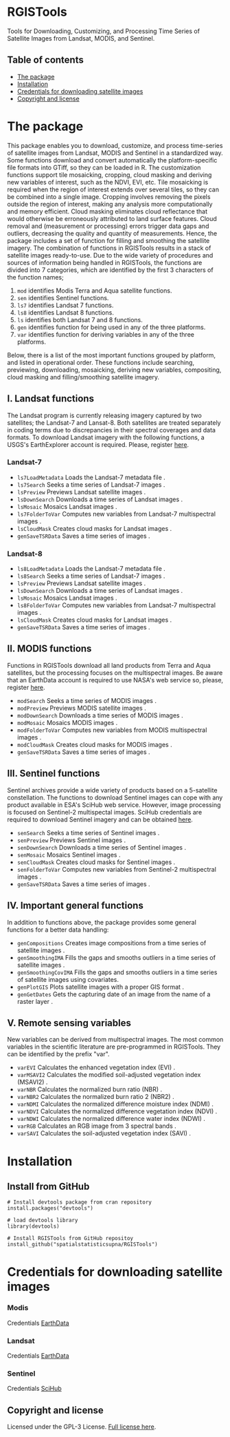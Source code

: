 # RGISTools
Tools for Downloading, Customizing, and Processing Time Series of Satellite Images from Landsat, MODIS, and Sentinel.

## Table of contents

- [The package](#the-package)
- [Installation](#installation)
- [Credentials for downloading satellite images](#credentials-for-downloading-satellite-images)
- [Copyright and license](#copyright-and-license)


# The package
This package enables you to download, customize, and process time-series of
satellite images from Landsat, MODIS and Sentinel in a standardized way. Some
functions download and convert automatically the platform-specific file formats
into GTiff, so they can be loaded in R. The customization functions support tile
mosaicking, cropping, cloud masking and deriving new variables of interest,
such as the NDVI, EVI, etc. Tile mosaicking is required when the region of
interest extends over several tiles, so they can be combined into a single
image. Cropping involves removing the pixels outside the region of interest,
making any analysis more computationally and memory efficient. Cloud masking
eliminates cloud reflectance that would otherwise be erroneously attributed
to land surface features. Cloud removal and (measurement or processing) errors
trigger data gaps and outliers, decreasing the quality and quantity of 
measurements. Hence, the package includes a set of function for filling and
smoothing the satellite imagery. The combination of functions in RGISTools
results in a stack of satellite images ready-to-use. Due to the wide variety
of procedures and sources of information being handled in RGISTools, the
functions are divided into 7 categories, which are identified by the first 3
characters of the function names; 

1. ```mod``` identifies Modis Terra and Aqua satellite functions.
2. ```sen``` identifies Sentinel functions.
3. ```ls7``` identifies Landsat 7 functions.
4. ```ls8``` identifies Landsat 8 functions.
5. ```ls``` identifies both Landsat 7 and 8 functions.
6. ```gen``` identifies function for being used in any of the three platforms.
7. ```var``` identifies function for deriving variables in any of the three platforms.

Below, there is a list of the most important functions grouped by platform,
and listed in operational order. These functions include searching, previewing,
downloading, mosaicking, deriving new variables, compositing, cloud masking
and filling/smoothing satellite imagery.

## I. Landsat functions
The Landsat program is currently releasing imagery captured by two satellites;
the Landsat-7 and Lansat-8. Both satellites are treated separately in coding
terms due to discrepancies in their spectral coverages and data formats. To
download Landsat imagery with the following functions, a USGS's EarthExplorer
account is required. Please, register [here](https://ers.cr.usgs.gov/register/).

### Landsat-7

* ```ls7LoadMetadata``` Loads the Landsat-7 metadata file .
* ```ls7Search``` Seeks a time series of Landsat-7 images .
* ```lsPreview``` Previews Landsat satellite images .
* ```lsDownSearch``` Downloads a time series of Landsat images .
* ```lsMosaic``` Mosaics Landsat images  .
* ```ls7FolderToVar``` Computes new variables from Landsat-7 multispectral images .
* ```lsCloudMask``` Creates cloud masks for Landsat images .
* ```genSaveTSRData``` Saves a time series of images .

### Landsat-8
* ```ls8LoadMetadata``` Loads the Landsat-7 metadata file .
* ```ls8Search``` Seeks a time series of Landsat-7 images .
* ```lsPreview``` Previews Landsat satellite images .
* ```lsDownSearch``` Downloads a time series of Landsat images .
* ```lsMosaic``` Mosaics Landsat images  .
* ```ls8FolderToVar``` Computes new variables from Landsat-7 multispectral images .
* ```lsCloudMask``` Creates cloud masks for Landsat images .
* ```genSaveTSRData``` Saves a time series of images .

## II. MODIS functions
Functions in RGISTools download all land products from Terra and Aqua 
satellites, but the processing focuses on the multispectral images. Be aware
that an EarthData account is required to use NASA's web service so, please,
register [here](https://urs.earthdata.nasa.gov/users/new).

* ```modSearch``` Seeks a time series of MODIS images .
* ```modPreview``` Previews MODIS satellite images .
* ```modDownSearch``` Downloads a time series of MODIS images .
* ```modMosaic``` Mosaics MODIS images .
* ```modFolderToVar``` Computes new variables from MODIS multispectral images .
* ```modCloudMask``` Creates cloud masks for MODIS images .
* ```genSaveTSRData``` Saves a time series of images .

## III. Sentinel functions
Sentinel archives provide a wide variety of products based on a 5-satellite
constellation. The functions to download Sentinel images can cope with any
product available in ESA's SciHub web service. However, image processing is
focused on Sentinel-2 multispectal images. SciHub credentials are required to
download Sentinel imagery and can be obtained 
[here](https://scihub.copernicus.eu/dhus/#/self-registration).

* ```senSearch``` Seeks a time series of Sentinel images .
* ```senPreview``` Previews Sentinel images .
* ```senDownSearch``` Downloads a time series of Sentinel images .
* ```senMosaic```  Mosaics Sentinel images .
* ```senCloudMask```  Creates cloud masks for Sentinel images .
* ```senFolderToVar``` Computes new variables from Sentinel-2 multispectral images .
* ```genSaveTSRData``` Saves a time series of images .

## IV. Important general functions
In addition to functions above, the package provides some general functions
for a better data handling:

* ```genCompositions``` Creates image compositions from a time series of satellite images .
* ```genSmoothingIMA``` Fills the gaps and smooths outliers in a time series of satellite images .
* ```genSmoothingCovIMA``` Fills the gaps and smooths outliers in a time series of satellite images using covariates.
* ```genPlotGIS```  Plots satellite images with a proper GIS format .
* ```genGetDates``` Gets the capturing date of an image from the name of a raster layer .


## V. Remote sensing variables 
New variables can be derived from multispectral images. The most common
variables in the scientific literature are pre-programmed in RGISTools. They
can be identified by the prefix "var".

* ```varEVI``` Calculates the enhanced vegetation index (EVI) .
* ```varMSAVI2``` Calculates the modified soil-adjusted vegetation index (MSAVI2) .
* ```varNBR``` Calculates the normalized burn ratio (NBR) .
* ```varNBR2``` Calculates the normalized burn ratio 2 (NBR2) .
* ```varNDMI``` Calculates the normalized difference moisture index (NDMI) .
* ```varNDVI``` Calculates the normalized difference vegetation index (NDVI) .
* ```varNDWI```  Calculates the normalized difference water index (NDWI) .
* ```varRGB```  Calculates an RGB image from 3 spectral bands .
* ```varSAVI```  Calculates the soil-adjusted vegetation index (SAVI) .


# Installation

## Install from GitHub
```
# Install devtools package from cran repository
install.packages("devtools")

# load devtools library
library(devtools)

# Install RGISTools from GitHub repositoy
install_github("spatialstatisticsupna/RGISTools")
```

# Credentials for downloading satellite images

### Modis
Credentials [EarthData](https://ers.cr.usgs.gov/register/) 

### Landsat
Credentials [EarthData](https://ers.cr.usgs.gov/register/) 

### Sentinel
Credentials [SciHub](https://scihub.copernicus.eu/dhus/#/self-registration) 

## Copyright and license
Licensed under the GPL-3 License. [Full license here](/LICENSE.md).